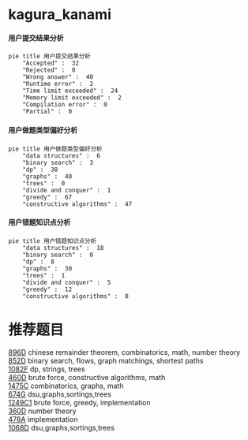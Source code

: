 # kagura_kanami

<!-- tabs:start -->



#### **用户提交结果分析**

```mermaid
pie title 用户提交结果分析
    "Accepted" :  32
    "Rejected" :  0
    "Wrong answer" :  40
    "Runtime error" :  2
    "Time limit exceeded" :  24
    "Memory limit exceeded" :  2
    "Compilation error" :  0
    "Partial" :  0
```

#### **用户做题类型偏好分析**

```mermaid
pie title 用户做题类型偏好分析
    "data structures" :  6
    "binary search" :  3
    "dp" :  38
    "graphs" :  40
    "trees" :  0
    "divide and conquer" :  1
    "greedy" :  67
    "constructive algorithms" :  47
```
#### **用户错题知识点分析**

```mermaid
pie title 用户错题知识点分析
    "data structures" :  18
    "binary search" :  0
    "dp" :  8
    "graphs" :  30
    "trees" :  1
    "divide and conquer" :  5
    "greedy" :  12
    "constructive algorithms" :  0
```



<!-- tabs:end -->
# 推荐题目
[896D](https://codeforces.com/contest/896/problem/D)		chinese remainder theorem,
                        combinatorics,
                        math,
                        number theory		  
[852D](https://codeforces.com/contest/852/problem/D)		binary search,
                        flows,
                        graph matchings,
                        shortest paths		  
[1082F](https://codeforces.com/contest/1082/problem/F)		dp,
                        strings,
                        trees		  
[460D](https://codeforces.com/contest/460/problem/D)		brute force,
                        constructive algorithms,
                        math		  
[1475C](https://codeforces.com/contest/1475/problem/C)		combinatorics,
                        graphs,
                        math		  
[674G](https://codeforces.com/contest/674/problem/G)		dsu,graphs,sortings,trees		  
[1249C1](https://codeforces.com/contest/1249C/problem/1)		brute force,
                        greedy,
                        implementation		  
[360D](https://codeforces.com/contest/360/problem/D)		number theory		  
[478A](https://codeforces.com/contest/478/problem/A)		implementation		  
[1068D](https://codeforces.com/contest/1068/problem/D)		dsu,graphs,sortings,trees		  
